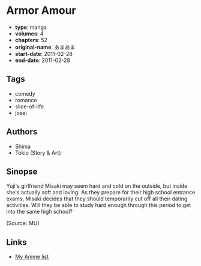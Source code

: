 # Armor Amour

-   **type**: manga
-   **volumes**: 4
-   **chapters**: 52
-   **original-name**: あまあま
-   **start-date**: 2011-02-28
-   **end-date**: 2011-02-28

## Tags

-   comedy
-   romance
-   slice-of-life
-   josei

## Authors

-   Shima
-   Tokio (Story & Art)

## Sinopse

Yuji's girlfriend Misaki may seem hard and cold on the outside, but inside she's actually soft and loving. As they prepare for their high school entrance exams, Misaki decides that they should temporarily cut off all their dating activities. Will they be able to study hard enough through this period to get into the same high school?

(Source: MU)

## Links

-   [My Anime list](https://myanimelist.net/manga/85991/Armor_Amour)
